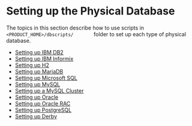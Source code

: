 # Setting up the Physical Database

The topics in this section describe how to use scripts in
`         <PRODUCT_HOME>/dbscripts/        ` folder to set up each type
of physical database.

-   [Setting up IBM DB2](../../administer/setting-up-ibm-db2)
-   [Setting up IBM Informix](../../administer/setting-up-ibm-informix)
-   [Setting up H2](../../administer/setting-up-h2)
-   [Setting up MariaDB](../../administer/setting-up-mariadb)
-   [Setting up Microsoft SQL](../../administer/setting-up-microsoft-sql)
-   [Setting up MySQL](../../administer/setting-up-mysql)
-   [Setting up a MySQL Cluster](../../administer/setting-up-a-mysql-cluster)
-   [Setting up Oracle](Setting-up-Oracle)
-   [Setting up Oracle RAC](../../administer/setting-up-oracle-rac)
-   [Setting up PostgreSQL](../../administer/setting-up-postgresql)
-   [Setting up Derby](../../administer/setting-up-derby)
